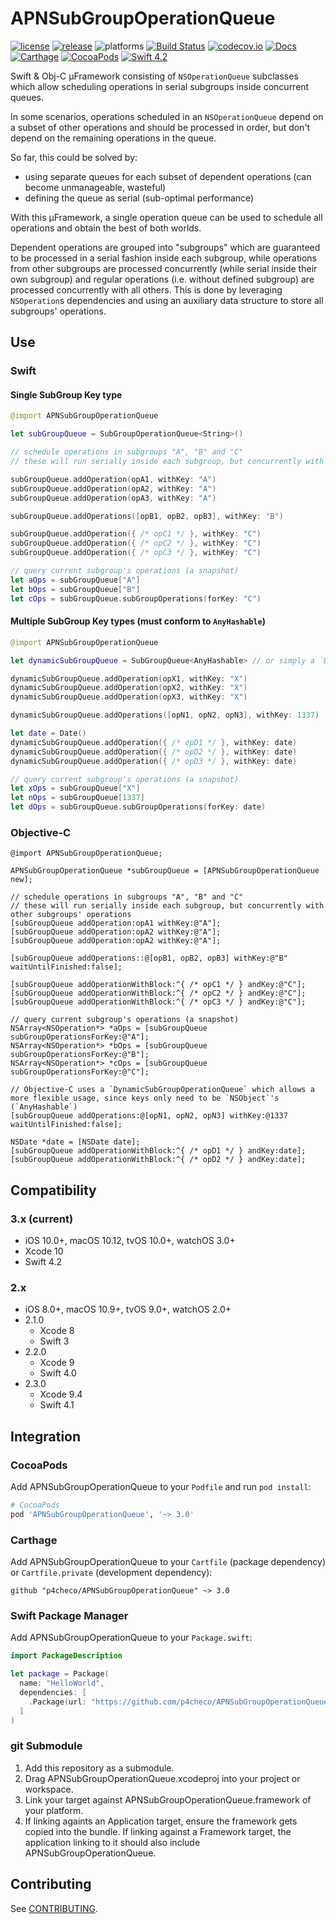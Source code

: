 # APNSubGroupOperationQueue
[![license](https://img.shields.io/badge/license-MIT-lightgrey.svg)](https://raw.githubusercontent.com/p4checo/APNSubGroupOperationQueue/master/LICENSE)
[![release](https://img.shields.io/github/release/p4checo/APNSubGroupOperationQueue.svg)](https://github.com/p4checo/APNSubGroupOperationQueue/releases)
![platforms](https://img.shields.io/badge/platform-iOS%20%7C%20OS%20X%20%7C%20tvOS%20%7C%20watchOS-lightgrey.svg)
[![Build Status](https://travis-ci.org/p4checo/APNSubGroupOperationQueue.svg?branch=master)](https://travis-ci.org/p4checo/APNSubGroupOperationQueue)
[![codecov.io](https://codecov.io/github/p4checo/APNSubGroupOperationQueue/coverage.svg?branch=master)](https://codecov.io/github/p4checo/APNSubGroupOperationQueue?branch=master)
[![Docs](https://img.shields.io/cocoapods/metrics/doc-percent/APNSubGroupOperationQueue.svg)](http://cocoadocs.org/docsets/APNSubGroupOperationQueue)
[![Carthage](https://img.shields.io/badge/Carthage-compatible-4BC51D.svg?style=flat)](https://github.com/Carthage/Carthage)
[![CocoaPods](https://img.shields.io/cocoapods/v/APNSubGroupOperationQueue.svg)](https://cocoapods.org/)
[![Swift 4.2](https://img.shields.io/badge/Swift-4.2-orange.svg?style=flat)](https://developer.apple.com/swift/)

Swift & Obj-C µFramework consisting of `NSOperationQueue` subclasses which allow scheduling operations in serial subgroups inside concurrent queues.

In some scenarios, operations scheduled in an `NSOperationQueue` depend on a subset of other operations and should be processed in order, but don't depend on the remaining operations in the queue.

So far, this could be solved by:
  - using separate queues for each subset of dependent operations (can become unmanageable, wasteful)
  - defining the queue as serial (sub-optimal performance)

With this µFramework, a single operation queue can be used to schedule all operations and obtain the best of both worlds.

Dependent operations are grouped into "subgroups" which are guaranteed to be processed in a serial fashion inside each subgroup, while operations from other subgroups are processed concurrently (while serial inside their own subgroup) and regular operations (i.e. without defined subgroup) are processed concurrently with all others. This is done by leveraging `NSOperation`s dependencies and using an auxiliary data structure to store all subgroups' operations.

## Use

### Swift

#### Single SubGroup Key type 
```swift
@import APNSubGroupOperationQueue

let subGroupQueue = SubGroupOperationQueue<String>()

// schedule operations in subgroups "A", "B" and "C"
// these will run serially inside each subgroup, but concurrently with other subgroups' operations

subGroupQueue.addOperation(opA1, withKey: "A")
subGroupQueue.addOperation(opA2, withKey: "A")
subGroupQueue.addOperation(opA3, withKey: "A")

subGroupQueue.addOperations([opB1, opB2, opB3], withKey: "B")

subGroupQueue.addOperation({ /* opC1 */ }, withKey: "C")
subGroupQueue.addOperation({ /* opC2 */ }, withKey: "C")
subGroupQueue.addOperation({ /* opC3 */ }, withKey: "C")

// query current subgroup's operations (a snapshot)
let aOps = subGroupQueue["A"]
let bOps = subGroupQueue["B"]
let cOps = subGroupQueue.subGroupOperations(forKey: "C")
```

#### Multiple SubGroup Key types (must conform to `AnyHashable`)
```swift
@import APNSubGroupOperationQueue

let dynamicSubGroupQueue = SubGroupQueue<AnyHashable> // or simply a `DynamicSubGroupOperationQueue`

dynamicSubGroupQueue.addOperation(opX1, withKey: "X")
dynamicSubGroupQueue.addOperation(opX2, withKey: "X")
dynamicSubGroupQueue.addOperation(opX3, withKey: "X")

dynamicSubGroupQueue.addOperations([opN1, opN2, opN3], withKey: 1337)

let date = Date()
dynamicSubGroupQueue.addOperation({ /* opD1 */ }, withKey: date)
dynamicSubGroupQueue.addOperation({ /* opD2 */ }, withKey: date)
dynamicSubGroupQueue.addOperation({ /* opD3 */ }, withKey: date)

// query current subgroup's operations (a snapshot)
let xOps = subGroupQueue["X"]
let nOps = subGroupQueue[1337]
let dOps = subGroupQueue.subGroupOperations(forKey: date)
```

### Objective-C
```objc
@import APNSubGroupOperationQueue;

APNSubGroupOperationQueue *subGroupQueue = [APNSubGroupOperationQueue new];

// schedule operations in subgroups "A", "B" and "C"
// these will run serially inside each subgroup, but concurrently with other subgroups' operations
[subGroupQueue addOperation:opA1 withKey:@"A"];
[subGroupQueue addOperation:opA2 withKey:@"A"];
[subGroupQueue addOperation:opA2 withKey:@"A"];

[subGroupQueue addOperations::@[opB1, opB2, opB3] withKey:@"B" waitUntilFinished:false];

[subGroupQueue addOperationWithBlock:^{ /* opC1 */ } andKey:@"C"];
[subGroupQueue addOperationWithBlock:^{ /* opC2 */ } andKey:@"C"];
[subGroupQueue addOperationWithBlock:^{ /* opC3 */ } andKey:@"C"];

// query current subgroup's operations (a snapshot)
NSArray<NSOperation*> *aOps = [subGroupQueue subGroupOperationsForKey:@"A"];
NSArray<NSOperation*> *bOps = [subGroupQueue subGroupOperationsForKey:@"B"];
NSArray<NSOperation*> *cOps = [subGroupQueue subGroupOperationsForKey:@"C"];

// Objective-C uses a `DynamicSubGroupOperationQueue` which allows a more flexible usage, since keys only need to be `NSObject`'s (`AnyHashable`)
[subGroupQueue addOperations:@[opN1, opN2, opN3] withKey:@1337 waitUntilFinished:false];

NSDate *date = [NSDate date];
[subGroupQueue addOperationWithBlock:^{ /* opD1 */ } andKey:date];
[subGroupQueue addOperationWithBlock:^{ /* opD2 */ } andKey:date];
```
## Compatibility

### 3.x (current)

- iOS 10.0+, macOS 10.12, tvOS 10.0+, watchOS 3.0+  
- Xcode 10
- Swift 4.2

### 2.x 

- iOS 8.0+, macOS 10.9+, tvOS 9.0+, watchOS 2.0+
- 2.1.0
  + Xcode 8
  + Swift 3
- 2.2.0
  + Xcode 9
  + Swift 4.0
- 2.3.0
  + Xcode 9.4
  + Swift 4.1

## Integration

### CocoaPods
Add APNSubGroupOperationQueue to your `Podfile` and run `pod install`:

```ruby
# CocoaPods
pod 'APNSubGroupOperationQueue', '~> 3.0'
```

### Carthage

Add APNSubGroupOperationQueue to your `Cartfile` (package dependency) or `Cartfile.private`
(development dependency):

```
github "p4checo/APNSubGroupOperationQueue" ~> 3.0
```

### Swift Package Manager

Add APNSubGroupOperationQueue to your `Package.swift`:

```swift
import PackageDescription

let package = Package(
  name: "HelloWorld",
  dependencies: [
    .Package(url: "https://github.com/p4checo/APNSubGroupOperationQueue.git", majorVersion: 3),
  ]
)
```

### git Submodule

1. Add this repository as a submodule.
2. Drag APNSubGroupOperationQueue.xcodeproj into your project or workspace.
3. Link your target against APNSubGroupOperationQueue.framework of your platform.
4. If linking againts an Application target, ensure the framework gets copied into the bundle. If linking against a Framework target, the application linking to it should also include APNSubGroupOperationQueue.

## Contributing

See [CONTRIBUTING](https://github.com/p4checo/APNSubGroupOperationQueue/blob/master/CONTRIBUTING.md).
